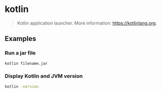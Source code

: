 # kotlin

> Kotlin application launcher. More information: <https://kotlinlang.org>.

## Examples

### Run a jar file

```bash
kotlin filename.jar
```

### Display Kotlin and JVM version

```bash
kotlin -version
```
